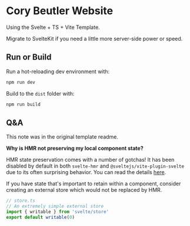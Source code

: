 # Cory Beutler Website

Using the Svelte + TS + Vite Template.

Migrate to SvelteKit if you need a little more server-side power or speed.

## Run or Build

Run a hot-reloading dev environment with:
```sh
npm run dev
```

Build to the `dist` folder with:
```sh
npm run build
```

## Q&A
This note was in the original template readme.

**Why is HMR not preserving my local component state?**

HMR state preservation comes with a number of gotchas! It has been disabled by default in both `svelte-hmr` and `@sveltejs/vite-plugin-svelte` due to its often surprising behavior. You can read the details [here](https://github.com/rixo/svelte-hmr#svelte-hmr).

If you have state that's important to retain within a component, consider creating an external store which would not be replaced by HMR.

```ts
// store.ts
// An extremely simple external store
import { writable } from 'svelte/store'
export default writable(0)
```
